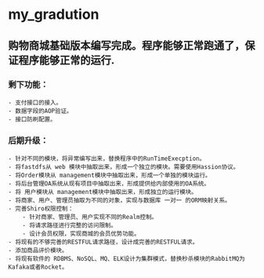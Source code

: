 # my_gradution
## 购物商城基础版本编写完成。程序能够正常跑通了，保证程序能够正常的运行.

### 剩下功能：
    - 支付接口的接入。
    - 数据字段的AOP验证。
    - 接口防刷配置。

### 后期升级：
    - 针对不同的模块，将异常编写出来，替换程序中的RunTimeExecption。
    - 将fastdfs从 web 模块中抽取出来，形成一个独立的模块。需要使用Hassion协议。
    - 将Order模块从 management模块中抽取出来，形成一个单独的模块运行。
    - 将后台管理OA系统从现有项目中抽取出来，形成提供给内部使用的OA系统。
    - 将 用户模块从 management模块中抽取出来，形成独立的运行模块。
    - 将商家、用户、管理员抽取为不同的对象，实现与数据库 一对一 的ORM映射关系。
    - 完善Shiro权限控制：
        - 针对商家、管理员、用户实现不同的Realm控制。
        - 将请求路径进行完整的访问限制。
        - 设计会员权限，实现商城的会员优势功能。
    - 将现有的不够完善的RESTFUL请求路径，设计成完善的RESTFUL请求。
    - 添加商品评价模块。
    - 将现有软件的 RDBMS、NoSQL、MQ、ELK设计为集群模式，替换秒杀模块的RabbitMQ为Kafaka或者Rocket。
